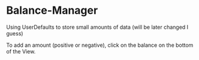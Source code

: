 # Balance-Manager

Using UserDefaults to store small amounts of data (will be later changed I guess)

To add an amount (positive or negative), click on the balance on the bottom of the View.
